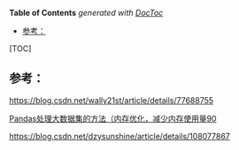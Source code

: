 <!-- START doctoc generated TOC please keep comment here to allow auto update -->
<!-- DON'T EDIT THIS SECTION, INSTEAD RE-RUN doctoc TO UPDATE -->
**Table of Contents**  *generated with [DocToc](https://github.com/thlorenz/doctoc)*

- [参考：](#%E5%8F%82%E8%80%83)

<!-- END doctoc generated TOC please keep comment here to allow auto update -->

[TOC]





## 参考：

https://blog.csdn.net/wally21st/article/details/77688755

[Pandas处理大数据集的方法（内存优化，减少内存使用量90](https://blog.csdn.net/ChenVast/article/details/86570586)

https://blog.csdn.net/dzysunshine/article/details/108077867
